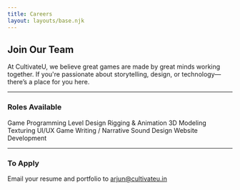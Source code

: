 ```yaml
---
title: Careers
layout: layouts/base.njk
---
```


## Join Our Team

At CultivateU, we believe great games are made by great minds working together. If you're passionate about storytelling, design, or technology—there’s a place for you here.

---

### Roles Available

Game Programming
Level Design
Rigging & Animation
3D Modeling
Texturing
UI/UX
Game Writing / Narrative
Sound Design
Website Development

---


### To Apply

Email your resume and portfolio to [arjun@cultivateu.in](mailto:arjun@cultivateu.in)
